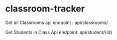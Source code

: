 # classroom-tracker

Get all Classrooms api endpoint : api/classrooms/    

Get Students in Class Api endpoint: api/student/{id}     

